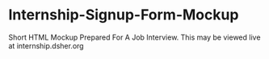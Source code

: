 # Internship-Signup-Form-Mockup
Short HTML Mockup Prepared For A Job Interview. This may be viewed live at internship.dsher.org

